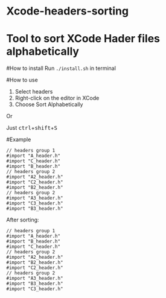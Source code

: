 # Xcode-headers-sorting
# Tool to sort XCode Hader files alphabetically 

#How to install
Run `./install.sh` in terminal

#How to use
1. Select headers
2. Right-click on the editor in XCode
3. Choose Sort Alphabetically

Or

Just <kbd>ctrl</kbd>+<kbd>shift</kbd>+<kbd>S</kbd>


#Example
```
// headers group 1
#import "A_header.h"
#import "C_header.h"
#import "B_header.h"
// headers group 2
#import "A2_header.h"
#import "C2_header.h"
#import "B2_header.h"
// headers group 2
#import "A3_header.h"
#import "C3_header.h"
#import "B3_header.h"
```
After sorting:
```
// headers group 1
#import "A_header.h"
#import "B_header.h"
#import "C_header.h"
// headers group 2
#import "A2_header.h"
#import "B2_header.h"
#import "C2_header.h"
// headers group 2
#import "A3_header.h"
#import "B3_header.h"
#import "C3_header.h"
```
